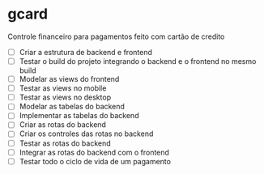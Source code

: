 # gcard
Controle financeiro para pagamentos feito com cartão de credito

- [ ] Criar a estrutura de backend e frontend
- [ ] Testar o build do projeto integrando o backend e o frontend no mesmo build
- [ ] Modelar as views do frontend
- [ ] Testar as views no mobile
- [ ] Testar as views no desktop
- [ ] Modelar as tabelas do backend
- [ ] Implementar as tabelas do backend
- [ ] Criar as rotas do backend
- [ ] Criar os controles das rotas no backend
- [ ] Testar as rotas do backend
- [ ] Integrar as rotas do backend com o frontend
- [ ] Testar todo o ciclo de vida de um pagamento
